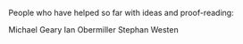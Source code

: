 People who have helped so far with ideas and proof-reading:

Michael Geary
Ian Obermiller
Stephan Westen
